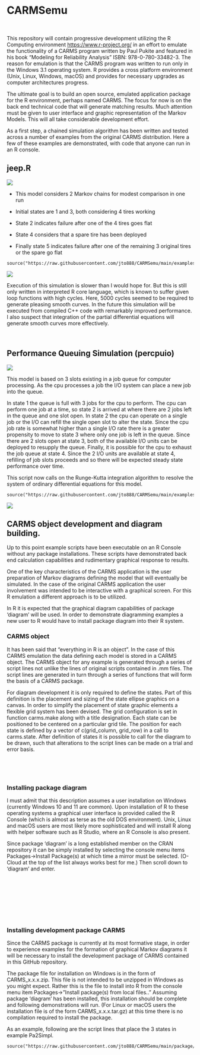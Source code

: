 CARMSemu
========

 

This repository will contain progressive development utilizing the R Computing
environment https://www.r-project.org/ in an effort to emulate the functionality
of a CARMS program written by Paul Pukite and featured in his book “Modeling for
Reliability Analysis” ISBN: 978-0-780-33482-3. The reason for emulation is that
the CARMS program was written to run only in the Windows 3.1 operating system. R
provides a cross platform environment (Unix, Linux, Windows, macOS) and provides
for necessary upgrades as computer architectures progress.

The ultimate goal is to build an open source, emulated application package for
the R environment, perhaps named CARMS. The focus for now is on the back end
technical code that will generate matching results. Much attention must be given
to user interface and graphic representation of the Markov Models. This will all
take considerable development effort.

As a first step, a chained simulation algorithm has been written and tested
across a number of examples from the original CARMS distribution. Here a few of
these examples are demonstrated, with code that anyone can run in an R console.

jeep.R
------

![](images/jeep_diagram.jpg)

-   This model considers 2 Markov chains for modest comparison in one run

-   Initial states are 1 and 3, both considering 4 tires working

-   State 2 indicates failure after one of the 4 tires goes flat

-   State 4 considers that a spare tire has been deployed

-   Finally state 5 indicates failure after one of the remaining 3 original
    tires or the spare go flat

~~~~~~~~~~~~~~~~~~~~~~~~~~~~~~~~~~~~~~~~~~~~~~~~~~~~~~~~~~~~~~~~~~~~~~~~~~~~~~~~
source("https://raw.githubusercontent.com/jto888/CARMSemu/main/examples/jeep.R")
~~~~~~~~~~~~~~~~~~~~~~~~~~~~~~~~~~~~~~~~~~~~~~~~~~~~~~~~~~~~~~~~~~~~~~~~~~~~~~~~

![](images/jeep.jpeg)

Execution of this simulation is slower than I would hope for. But this is still
only written in interpreted R core language, which is known to suffer given loop
functions with high cycles. Here, 5000 cycles seemed to be required to generate
pleasing smooth curves. In the future this simulation will be executed from
compiled C++ code with remarkably improved performance. I also suspect that
integration of the partial differential equations will generate smooth curves
more effectively.

 

Performance Queuing Simulation (percpuio)
-----------------------------------------

![](images/percpuio_diagram.jpg)

This model is based on 3 slots existing in a job queue for computer processing.
As the cpu processes a job the I/O system can place a new job into the queue.

In state 1 the queue is full with 3 jobs for the cpu to perform. The cpu can
perform one job at a time, so state 2 is arrived at where there are 2 jobs left
in the queue and one slot open. In state 2 the cpu can operate on a single job
or the I/O can refill the single open slot to alter the state. Since the cpu job
rate is somewhat higher than a single I/O rate there is a greater propensity to
move to state 3 where only one job is left in the queue. Since there are 2 slots
open at state 3, both of the available I/O units can be deployed to resupply the
queue. Finally, it is possible for the cpu to exhaust the job queue at state 4.
Since the 2 I/O units are available at state 4, refilling of job slots proceeds
and so there will be expected steady state performance over time.

This script now calls on the Runge-Kutta integration algorithm to resolve the
system of ordinary differential equations for this model.

~~~~~~~~~~~~~~~~~~~~~~~~~~~~~~~~~~~~~~~~~~~~~~~~~~~~~~~~~~~~~~~~~~~~~~~~~~~~~~~~
source("https://raw.githubusercontent.com/jto888/CARMSemu/main/examples/percpuio.R")
~~~~~~~~~~~~~~~~~~~~~~~~~~~~~~~~~~~~~~~~~~~~~~~~~~~~~~~~~~~~~~~~~~~~~~~~~~~~~~~~

![](images/percpuio.jpg)

CARMS object development and diagram building.
----------------------------------------------

Up to this point example scripts have been executable on an R Console without
any package installations. These scripts have demonstrated back end calculation
capabilities and rudimentary graphical response to results.

One of the key characteristics of the CARMS application is the user preparation
of Markov diagrams defining the model that will eventually be simulated. In the
case of the original CARMS application the user involvement was intended to be
interactive with a graphical screen. For this R emulation a different approach
is to be utilized.

In R it is expected that the graphical diagram capabilities of package ‘diagram’
will be used. In order to demonstrate diagramming examples a new user to R would
have to install package diagram into their R system.

### CARMS object

It has been said that “everything in R is an object”. In the case of this CARMS
emulation the data defining each model is stored in a CARMS object. The CARMS
object for any example is generated through a series of script lines not unlike
the lines of original scripts contained in .mm files. The script lines are
generated in turn through a series of functions that will form the basis of a
CARMS package.

For diagram development it is only required to define the states. Part of this
definition is the placement and sizing of the state ellipse graphics on a
canvas. In order to simplify the placement of state graphic elements a flexible
grid system has been devised. The grid configuration is set in function
carms.make along with a title designation. Each state can be positioned to be
centered on a particular grid tile. The position for each state is defined by a
vector of c(grid_column, grid_row) in a call to carms.state. After definition of
states it is possible to call for the diagram to be drawn, such that alterations
to the script lines can be made on a trial and error basis.

 

 

### Installing package diagram

I must admit that this description assumes a user installation on Windows
(currently Windows 10 and 11 are common). Upon installation of R to these
operating systems a graphical user interface is provided called the R Console
(which is almost as terse as the old DOS environment). Unix, Linux and macOS
users are most likely more sophisticated and will install R along with helper
software such as R Studio, where an R Console is also present.

Since package ‘diagram’ is a long established member on the CRAN repository it
can be simply installed by selecting the console menu items Packages-\>Install
Package(s) at which time a mirror must be selected. (O-Cloud at the top of the
list always works best for me.) Then scroll down to ‘diagram’ and enter.

 

 

 

 

### Installing development package CARMS

Since the CARMS package is currently at its most formative stage, in order to
experience examples for the formation of graphical Markov diagrams it will be
necessary to install the development package of CARMS contained in this GitHub
repository.

The package file for installation on Windows is in the form of CARMS_x.x.x.zip.
This file is not intended to be unzipped in Windows as you might expect. Rather
this is the file to install into R from the console menu item
Packages-\>”Install package(s) from local files..” Assuming package ‘diagram’
has been installed, this installation should be complete and following
demonstrations will run. (For Linux or macOS users the installation file is of
the form CARMS_x.x.x.tar.gz) at this time there is no compilation required to
install the package.

As an example, following are the script lines that place the 3 states in example
Pa2Simpl.

~~~~~~~~~~~~~~~~~~~~~~~~~~~~~~~~~~~~~~~~~~~~~~~~~~~~~~~~~~~~~~~~~~~~~~~~~~~~~~~~
source("https://raw.githubusercontent.com/jto888/CARMSemu/main/package/CARMS/R/carm.make.R")
~~~~~~~~~~~~~~~~~~~~~~~~~~~~~~~~~~~~~~~~~~~~~~~~~~~~~~~~~~~~~~~~~~~~~~~~~~~~~~~~

 

 

 
